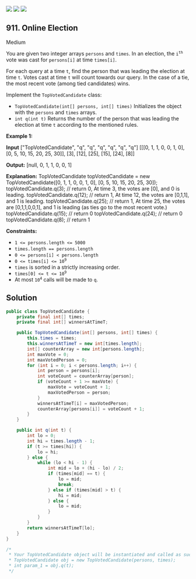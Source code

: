 [![](https://img.shields.io/github/stars/javadev/LeetCode-in-Java?label=Stars&style=flat-square)](https://github.com/javadev/LeetCode-in-Java)
[![](https://img.shields.io/github/forks/javadev/LeetCode-in-Java?label=Fork%20me%20on%20GitHub%20&style=flat-square)](https://github.com/javadev/LeetCode-in-Java/fork)
[![](https://img.shields.io/badge/-LeetCode%20in%20Kotlin-blue?style=flat-square)](https://github.com/javadev/LeetCode-in-Kotlin)

## 911\. Online Election

Medium

You are given two integer arrays `persons` and `times`. In an election, the <code>i<sup>th</sup></code> vote was cast for `persons[i]` at time `times[i]`.

For each query at a time `t`, find the person that was leading the election at time `t`. Votes cast at time `t` will count towards our query. In the case of a tie, the most recent vote (among tied candidates) wins.

Implement the `TopVotedCandidate` class:

*   `TopVotedCandidate(int[] persons, int[] times)` Initializes the object with the `persons` and `times` arrays.
*   `int q(int t)` Returns the number of the person that was leading the election at time `t` according to the mentioned rules.

**Example 1:**

**Input** ["TopVotedCandidate", "q", "q", "q", "q", "q", "q"] [[[0, 1, 1, 0, 0, 1, 0], [0, 5, 10, 15, 20, 25, 30]], [3], [12], [25], [15], [24], [8]]

**Output:** [null, 0, 1, 1, 0, 0, 1]

**Explanation:** TopVotedCandidate topVotedCandidate = new TopVotedCandidate([0, 1, 1, 0, 0, 1, 0], [0, 5, 10, 15, 20, 25, 30]); topVotedCandidate.q(3); // return 0, At time 3, the votes are [0], and 0 is leading. topVotedCandidate.q(12); // return 1, At time 12, the votes are [0,1,1], and 1 is leading. topVotedCandidate.q(25); // return 1, At time 25, the votes are [0,1,1,0,0,1], and 1 is leading (as ties go to the most recent vote.) topVotedCandidate.q(15); // return 0 topVotedCandidate.q(24); // return 0 topVotedCandidate.q(8); // return 1

**Constraints:**

*   `1 <= persons.length <= 5000`
*   `times.length == persons.length`
*   `0 <= persons[i] < persons.length`
*   <code>0 <= times[i] <= 10<sup>9</sup></code>
*   `times` is sorted in a strictly increasing order.
*   <code>times[0] <= t <= 10<sup>9</sup></code>
*   At most <code>10<sup>4</sup></code> calls will be made to `q`.

## Solution

```java
public class TopVotedCandidate {
    private final int[] times;
    private final int[] winnersAtTimeT;

    public TopVotedCandidate(int[] persons, int[] times) {
        this.times = times;
        this.winnersAtTimeT = new int[times.length];
        int[] counterArray = new int[persons.length];
        int maxVote = 0;
        int maxVotedPerson = 0;
        for (int i = 0; i < persons.length; i++) {
            int person = persons[i];
            int voteCount = counterArray[person];
            if (voteCount + 1 >= maxVote) {
                maxVote = voteCount + 1;
                maxVotedPerson = person;
            }
            winnersAtTimeT[i] = maxVotedPerson;
            counterArray[persons[i]] = voteCount + 1;
        }
    }

    public int q(int t) {
        int lo = 0;
        int hi = times.length - 1;
        if (t >= times[hi]) {
            lo = hi;
        } else {
            while (lo < hi - 1) {
                int mid = lo + (hi - lo) / 2;
                if (times[mid] == t) {
                    lo = mid;
                    break;
                } else if (times[mid] > t) {
                    hi = mid;
                } else {
                    lo = mid;
                }
            }
        }
        return winnersAtTimeT[lo];
    }
}

/*
 * Your TopVotedCandidate object will be instantiated and called as such:
 * TopVotedCandidate obj = new TopVotedCandidate(persons, times);
 * int param_1 = obj.q(t);
 */
```